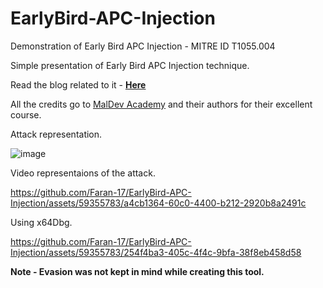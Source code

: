# EarlyBird-APC-Injection
Demonstration of Early Bird APC Injection - MITRE ID T1055.004

Simple presentation of Early Bird APC Injection technique.

Read the blog related to it - **[Here]([https://chrollo-dll.gitbook.io/chrollo/security-blogs/malware-development-and-ttps/remote-process-shellcode-injection-t1055](https://chrollo-dll.gitbook.io/chrollo/security-blogs/malware-development-and-ttps/early-bird-apc-injection-t1055.004))**

All the credits go to [MalDev Academy](https://maldevacademy.com/) and their authors for their excellent course.  

Attack representation.

![image](https://github.com/Faran-17/EarlyBird-APC-Injection/assets/59355783/d83b5275-0146-46ef-bc86-848beabced9f)  


Video representaions of the attack.  

https://github.com/Faran-17/EarlyBird-APC-Injection/assets/59355783/a4cb1364-60c0-4400-b212-2920b8a2491c  

Using x64Dbg.  

https://github.com/Faran-17/EarlyBird-APC-Injection/assets/59355783/254f4ba3-405c-4f4c-9bfa-38f8eb458d58  

**Note - Evasion was not kept in mind while creating this tool.**

